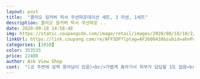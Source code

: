 ```yaml
---
layout: post 
title:  "클리오 킬커버 픽서 쿠션파운데이션 세트, 3 리넨, 1세트" 
description: 클리오 킬커버 픽서 쿠션파운 ..
date: 2020-09-18 14:58:48 
img: https://static.coupangcdn.com/image/retail/images/2020/08/18/10/2/55251698-6b83-471a-817d-c3dd77900f0f.jpg 
linkUrl: https://link.coupang.com/re/AFFSDP?lptag=AF3600438&subid=ahnPublicAsk&pageKey=1973023664&itemId=3355958903&vendorItemId=71342717500&traceid=V0-113-b7486b3ca806ba24 
categories: [1010] 
color: 353535 
price: 22400 
author: Ask View Shop 
cont:  "(코 주변에 살짝 묻어남이 있음)<br/>가볍게 올라가서 피부가 답답할 1도 없음<br/>계속품절이길래,<br/>광고 알바후기 제일 싫은 1인 솔찍평<br/>난리도 아니였을텐데  잉??? 그대로??? 마스크쓰기전 화장이<br/>대박인건 마스크에 안묻어요!!!<br/>많이 올려도 무겁지 않고<br/>메이크업 좋아하시는 분들에겐 클리오 픽스 쿠션 추천!!<br/>밀착력이 좋고 끈적임 없이 데일리로 쓰기 좋아요!<br/>베이스 메이크업 하면 항상 파우더 처리를 해야했는데<br/>쓸데마다 화장품이 묻어서 불편핬는데... <br/>.<br/><br/>아예안묻을순없고 코부분만 살짝 묻고 진짜<br/>양이 많다 싶으면 손등에 덜고 화장하는데 마스크에 안묻는쿠션 처음이에요<br/> -!!!<br/>와 두번사세요 세번사세요!!!<br/>유툽 조효진님 리뷰보고 구매했는데<br/>이 쿠션은 그럴 필요 없음<br/>이번에 반신반의로 구매했는대<br/>이시기에 항상 마스크 쓰고 다녀야해서<br/>잘유지되었어요 유수분 밸런스도 잘뽑았고 색상도 짱<br/>저 쿠션 유목민 이었는데 진심 커버력도 장난아니고<br/>진심 인생템입니다!<br/>진짜 오늘 마스크 쓰고 출근했는대 평소였으면 마스크에 파데묻고<br/>짱이에요!!!! 앞으로 이제품만 겟겟겟!!!!!<br/>찐!!!!후기 !!! 평소 클리오 샌드 몇십 통쓴 1인<br/>처음엔 그냥 기대없이 샀는데<br/>최근 픽서쿠션으로 마스크에도 안묻고 좋다는 평이 들려서<br/>클리오에서 신상으로 마스크에 안 묻는 쿠션이 나왔길래<br/>화장무너짐도 덜하구요<br/>" 
---
```

